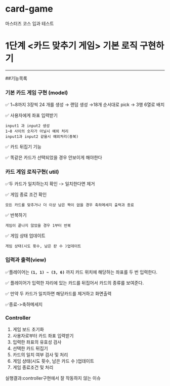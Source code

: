 # card-game
마스터즈 코스 입과 테스트

# 1단계 <카드 맞추기 게임> 기본 로직 구현하기
---
##기능목록

### 기본 카드 게임 구현 (model)

✅ 1~8까지 3장씩 24 개를 생성  → 랜덤 생성 →18개 순서대로 pick → 3행 6열로 배치 

✅ 사용자에게 좌표 입력받기

    input1 과 input2 생성
    1~8 사이의 숫자가 아닐시 예외 처리
    input1과 input2 같을시 예외처리(중복)

✅ 카드 뒤집기 기능

✅ 똑같은 카드가 선택되었을 경우 안보이게 해야한다

### 카드 게임 로직구현( util)


✅두 카드가 일치하는지 확인 -> 일치한다면 제거

✅ 게임 종료 조건 확인

    모든 카드를 맞추거나 더 이상 남은 짝이 없을 경우 축하메세지 출력과 종료
    
✅ 반복하기

    게임이 끝나지 않았을 경우 1부터 반복
    
✅ 게임 상태 업데이트

    게임 상태(시도 횟수, 남은 칻 수 )업데이트
    
### 입력과 출력(view)

✅플레이어는 **`(1, 1) ~ (3, 6)`** 까지 카드 위치에 해당하는 좌표를 두 번 입력한다.

✅ 플레이어가 입력한 자리에 있는 카드를 뒤집어서 카드의 종류를 보여준다.

✅ 만약 두 카드가 일치하면 해당카드를 제거하고 화면출력

✅종료->축하메세지


### Controller
1. 게임 보드 초기화
2. 사용자로부터 카드 좌표 입력받기
3. 입력한 좌표의 유효성 검사
4. 선택한 카드 뒤집기
5. 카드의 일치 여부 검사 및 처리
6. 게임 상태(시도 횟수, 남은 카드 수 )업데이트
7. 게임 종료조건 및 처리

실행결과:controller구현에서 잘 작동하지 않는 이슈
